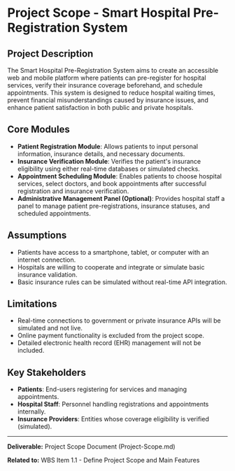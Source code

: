 # Project Scope - Smart Hospital Pre-Registration System

## Project Description
The Smart Hospital Pre-Registration System aims to create an accessible web and mobile platform where patients can pre-register for hospital services, verify their insurance coverage beforehand, and schedule appointments. This system is designed to reduce hospital waiting times, prevent financial misunderstandings caused by insurance issues, and enhance patient satisfaction in both public and private hospitals.

## Core Modules
- **Patient Registration Module**: Allows patients to input personal information, insurance details, and necessary documents.
- **Insurance Verification Module**: Verifies the patient's insurance eligibility using either real-time databases or simulated checks.
- **Appointment Scheduling Module**: Enables patients to choose hospital services, select doctors, and book appointments after successful registration and insurance verification.
- **Administrative Management Panel (Optional)**: Provides hospital staff a panel to manage patient pre-registrations, insurance statuses, and scheduled appointments.

## Assumptions
- Patients have access to a smartphone, tablet, or computer with an internet connection.
- Hospitals are willing to cooperate and integrate or simulate basic insurance validation.
- Basic insurance rules can be simulated without real-time API integration.

## Limitations
- Real-time connections to government or private insurance APIs will be simulated and not live.
- Online payment functionality is excluded from the project scope.
- Detailed electronic health record (EHR) management will not be included.

## Key Stakeholders
- **Patients**: End-users registering for services and managing appointments.
- **Hospital Staff**: Personnel handling registrations and appointments internally.
- **Insurance Providers**: Entities whose coverage eligibility is verified (simulated).

---

**Deliverable:** Project Scope Document (Project-Scope.md)

**Related to:** WBS Item 1.1 - Define Project Scope and Main Features
